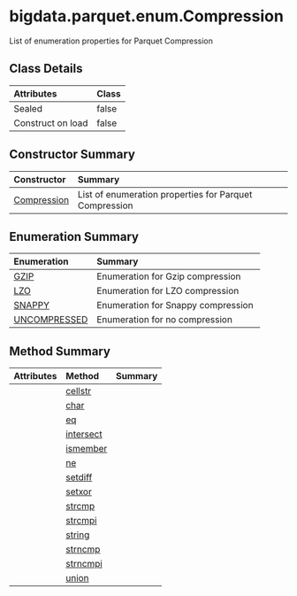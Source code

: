 
#   bigdata.parquet.enum.Compression 







List of enumeration properties for Parquet Compression



## Class Details 

Attributes | Class
:------------------- | :-------
Sealed            | false
Construct on load | false



## Constructor Summary

Constructor | Summary
:--------------------------------------------------------------------------- | :---------------------------------------------------------
[Compression](bigdata.parquet.enum.Compression.Compression.md) | List of enumeration properties for Parquet Compression 



## Enumeration Summary

Enumeration | Summary
:----------------------------------------------------------------------------- | :-------------------------------------
[GZIP](bigdata.parquet.enum.Compression.GZIP.md)                 | Enumeration for Gzip compression 
[LZO](bigdata.parquet.enum.Compression.LZO.md)                   | Enumeration for LZO compression 
[SNAPPY](bigdata.parquet.enum.Compression.SNAPPY.md)             | Enumeration for Snappy compression 
[UNCOMPRESSED](bigdata.parquet.enum.Compression.UNCOMPRESSED.md) | Enumeration for no compression 



## Method Summary

Attributes | Method | Summary
:--- | :----------------------------------------------------------------------- | :---
 |  [cellstr](bigdata.parquet.enum.Compression.cellstr.md)    |   
 |  [char](bigdata.parquet.enum.Compression.char.md)          |   
 |  [eq](bigdata.parquet.enum.Compression.eq.md)              |   
 |  [intersect](bigdata.parquet.enum.Compression.intersect.md)|   
 |  [ismember](bigdata.parquet.enum.Compression.ismember.md)  |   
 |  [ne](bigdata.parquet.enum.Compression.ne.md)              |   
 |  [setdiff](bigdata.parquet.enum.Compression.setdiff.md)    |   
 |  [setxor](bigdata.parquet.enum.Compression.setxor.md)      |   
 |  [strcmp](bigdata.parquet.enum.Compression.strcmp.md)      |   
 |  [strcmpi](bigdata.parquet.enum.Compression.strcmpi.md)    |   
 |  [string](bigdata.parquet.enum.Compression.string.md)      |   
 |  [strncmp](bigdata.parquet.enum.Compression.strncmp.md)    |   
 |  [strncmpi](bigdata.parquet.enum.Compression.strncmpi.md)  |   
 |  [union](bigdata.parquet.enum.Compression.union.md)        |   
